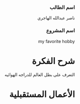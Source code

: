  
 

<div dir="rtl">
  
### اسم الطالب
ناصر عبدالله الهاجري

### اسم المشروع
my favorite hobby

# شرح الفكرة
التعرف على بطل العالم للدراجه الهوائيه


# الأعمال المستقبلية


</div>


